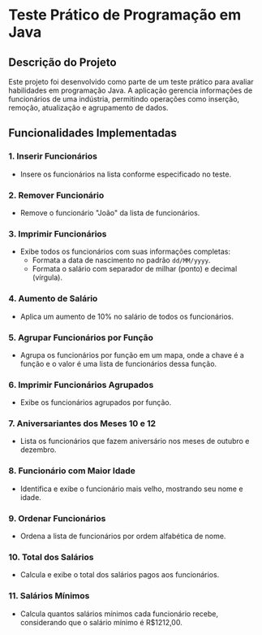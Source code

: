 # Teste Prático de Programação em Java

## Descrição do Projeto

Este projeto foi desenvolvido como parte de um teste prático para avaliar habilidades em programação Java. A aplicação gerencia informações de funcionários de uma indústria, permitindo operações como inserção, remoção, atualização e agrupamento de dados.

## Funcionalidades Implementadas

### 1. Inserir Funcionários

- Insere os funcionários na lista conforme especificado no teste.

### 2. Remover Funcionário

- Remove o funcionário "João" da lista de funcionários.

### 3. Imprimir Funcionários

- Exibe todos os funcionários com suas informações completas:
  - Formata a data de nascimento no padrão `dd/MM/yyyy`.
  - Formata o salário com separador de milhar (ponto) e decimal (vírgula).

### 4. Aumento de Salário

- Aplica um aumento de 10% no salário de todos os funcionários.

### 5. Agrupar Funcionários por Função

- Agrupa os funcionários por função em um mapa, onde a chave é a função e o valor é uma lista de funcionários dessa função.

### 6. Imprimir Funcionários Agrupados

- Exibe os funcionários agrupados por função.

### 7. Aniversariantes dos Meses 10 e 12

- Lista os funcionários que fazem aniversário nos meses de outubro e dezembro.

### 8. Funcionário com Maior Idade

- Identifica e exibe o funcionário mais velho, mostrando seu nome e idade.

### 9. Ordenar Funcionários

- Ordena a lista de funcionários por ordem alfabética de nome.

### 10. Total dos Salários

- Calcula e exibe o total dos salários pagos aos funcionários.

### 11. Salários Mínimos

- Calcula quantos salários mínimos cada funcionário recebe, considerando que o salário mínimo é R$1212,00.


